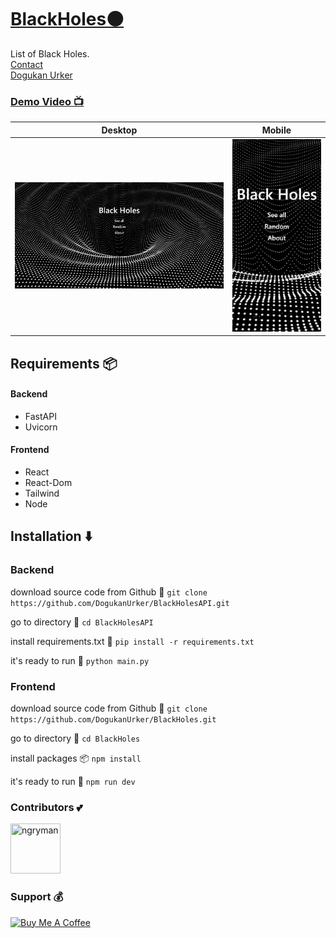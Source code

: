 # [BlackHoles⚫](https://dogukanurker.com/blackholes)

List of Black Holes.
<br/>
[Contact](mailto:dogukanurker@icloud.com)<br/>
[Dogukan Urker](https://dogukanurker.com)
### [Demo Video 📺](https://youtu.be/HwRcHa7RQq4)
|              Desktop               |              Mobile              |
| :--------------------------------: | :------------------------------: |
| ![appDesktop](/images/desktop/desktop.png) | ![appMobile](/images/mobile/mobile.png) |

## Requirements 📦

#### Backend

- FastAPI
- Uvicorn

#### Frontend

- React
- React-Dom
- Tailwind
- Node

## Installation ⬇️

### Backend

download source code from Github 💾
`git clone https://github.com/DogukanUrker/BlackHolesAPI.git`

go to directory 📁
`cd BlackHolesAPI`

install requirements.txt 🔽
`pip install -r requirements.txt`

it's ready to run 🎉
`python main.py`

### Frontend
download source code from Github 💾
`git clone https://github.com/DogukanUrker/BlackHoles.git`

go to directory 📁
`cd BlackHoles`

install packages 📦
`npm install`

it's ready to run 🎉
`npm run dev`

### Contributors 💕

<a href="https://github.com/dogukanurker"><img src="https://avatars.githubusercontent.com/u/62756402" title="ngryman" width="80" height="80"></a>

### Support 💰

<a href="https://dogukanurker.com/donate" target="_blank"><img src="https://cdn.buymeacoffee.com/buttons/v2/arial-red.png" alt="Buy Me A Coffee" style="height: 60px !important;width: 217px !important;" ></a>
